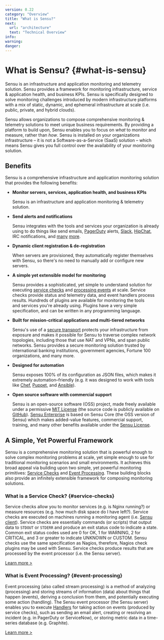 ```yaml
---
version: 0.22
category: "Overview"
title: "What is Sensu?"
next:
  url: "architecture"
  text: "Technical Overview"
info:
warning:
danger:
---
```


# What is Sensu? {#what-is-sensu}

Sensu is an infrastructure and application monitoring and telemetry solution.
Sensu provides a framework for monitoring infrastructure, service & application
health, and business KPIs. Sensu is specifically designed to solve monitoring
challenges introduced by modern infrastructure platforms with a mix of static,
dynamic, and ephemeral infrastructure at scale (i.e. public, private, and hybrid
clouds).

Sensu allows organizations to compose comprehensive monitoring & telemetry
solutions to meet unique business requirements. By providing a platform to build
upon, Sensu enables you to focus on _what_ to monitor and measure, rather than
_how_. Sensu is installed on your organizations infrastructure &ndash; it is not
a Software-as-a-Service (SaaS) solution &ndash; which means Sensu gives you full
control over the availability of your monitoring solution.

## Benefits

Sensu is a comprehensive infrastructure and application monitoring solution that
provides the following benefits:

- **Monitor servers, services, application health, and business KPIs**

  Sensu is an infrastructure and application monitoring & telemetry solution.

- **Send alerts and notifications**

  Sensu integrates with the tools and services your organization is already
  using to do things like send emails, [PagerDuty][pagerduty] alerts,
  [Slack][slack], [HipChat][hipchat], IRC notifications, and [many][plugins]
  [more][enterprise-integrations].

- **Dynamic client registration & de-registration**  

  When servers are provisioned, they automatically register themselves with
  Sensu, so there's no need to manually add or configure new servers.

- **A simple yet extensible model for monitoring**

  Sensu provides a sophisticated, yet simple to understand solution for
  executing [service checks](#service-checks) and
  [processing events](#event-processing) at scale. Service checks provide status
  and telemetry data, and event handlers process results. Hundreds of plugins
  are available for monitoring the tools and services you're already using.
  Plugins have a very simple specification, and can be written in any
  programming language.

- **Built for mission-critical applications and multi-tiered networks**

  Sensu's use of a [secure transport](architecture#secure-transport) protects
  your infrastructure from exposure and makes it possible for Sensu to traverse
  complex network topologies, including those that use NAT and VPNs, and span
  public networks. Sensu provides a secure monitoring solution trusted by
  international banking institutions, government agencies, Fortune 100
  organizations, and many more.

- **Designed for automation**  

  Sensu exposes 100% of its configuration as JSON files, which makes it
  extremely automation&ndash;friendly (e.g. it was designed to work with tools
  like [Chef][chef], [Puppet][puppet], and [Ansible][ansible]).

- **Open source software with commercial support**

  Sensu is an open-source software (OSS) project, made freely available under a
  permissive [MIT License][mit-license] (the source code is publicly available
  on [GitHub][source-code]). [Sensu Enterprise](/sensu-enterprise) is based on
  Sensu Core (the OSS version of Sensu) which makes added-value features,
  commercial support, training, and many other benefits available under the
  [Sensu License](/sensu-license).

## A Simple, Yet Powerful Framework

Sensu is a comprehensive monitoring solution that is powerful enough to
solve complex monitoring problems at scale, yet simple enough to use for
traditional monitoring scenarios and small environments. It achieves this broad
appeal via building upon two simple, yet powerful monitoring primitives:
[Service Checks](#service-checks) and [Event Processing](#event-processing).
These building blocks also provide an infinitely extensible framework for
composing monitoring solutions.

### What is a Service Check? {#service-checks}

Service checks allow you to monitor services (e.g. is Nginx running?) or measure
resources (e.g. how much disk space do I have left?). Service checks are
executed on machines running a monitoring agent (i.e. [Sensu client](clients)).
Service checks are essentially commands (or scripts) that output data to
`STDOUT` or `STDERR` and produce an exit status code to indicate a state. Common
exit status codes used are 0 for OK, 1 for WARNING, 2 for CRITICAL, and 3 or
greater to indicate UNKNOWN or CUSTOM. Sensu checks use the same specification
as Nagios, therefore, Nagios check plugins may be used with Sensu. Service
checks produce results that are processed by the event processor (i.e. the Sensu
server).

[Learn more >](checks)

### What is Event Processing? {#event-processing}

Event processing (also called stream processing) is a method of analyzing
(processing) and storing streams of information (data) about things that happen
(events), deriving a conclusion from them, and potentially executing some action
(handling). The Sensu event processor (the Sensu server) enables you to execute
[Handlers](handlers) for taking action on events (produced by service checks),
such as sending an email alert, creating or resolving an incident (e.g. in
PagerDuty or ServiceNow), or storing metric data in a time-series database (e.g.
Graphite).

[Learn more >](handlers)



[chef]:                     http://www.chef.io
[puppet]:                   https://puppetlabs.com
[ansible]:                  http://www.ansible.com
[mit-license]:              https://github.com/sensu/sensu/blob/master/MIT-LICENSE.txt
[source-code]:              http://github.com/sensu
[pubsub]:                   #
[pagerduty]:                https://www.pagerduty.com
[slack]:                    https://slack.com
[hipchat]:                  http://www.hipchat.com
[plugins]:                  /plugins
[enterprise-integrations]:  /sensu-enterprise#integrations
